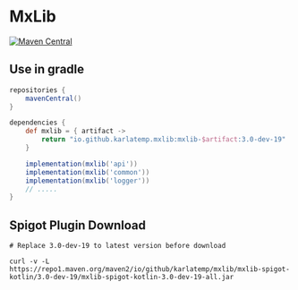 # MxLib

[![Maven Central](https://img.shields.io/maven-central/v/io.github.karlatemp.mxlib/mxlib-api.svg?label=Maven%20Central)](https://search.maven.org/search?q=g:io.github.karlatemp.mxlib)

## Use in gradle

```groovy
repositories {
    mavenCentral()
}

dependencies {
    def mxlib = { artifact ->
        return "io.github.karlatemp.mxlib:mxlib-$artifact:3.0-dev-19"
    }

    implementation(mxlib('api'))
    implementation(mxlib('common'))
    implementation(mxlib('logger'))
    // .....
}

```

## Spigot Plugin Download
```shell script
# Replace 3.0-dev-19 to latest version before download

curl -v -L https://repo1.maven.org/maven2/io/github/karlatemp/mxlib/mxlib-spigot-kotlin/3.0-dev-19/mxlib-spigot-kotlin-3.0-dev-19-all.jar
```
